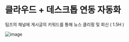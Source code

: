 
# 클라우드 + 데스크톱 연동 자동화
팀즈의 채널에 게시글의 키워드를 통해 뉴스 클리핑 및 회신  ( 1.5H )

![image](https://github.com/user-attachments/assets/6d3fb990-06ea-4e51-b17c-0f4b44f56d3c)
